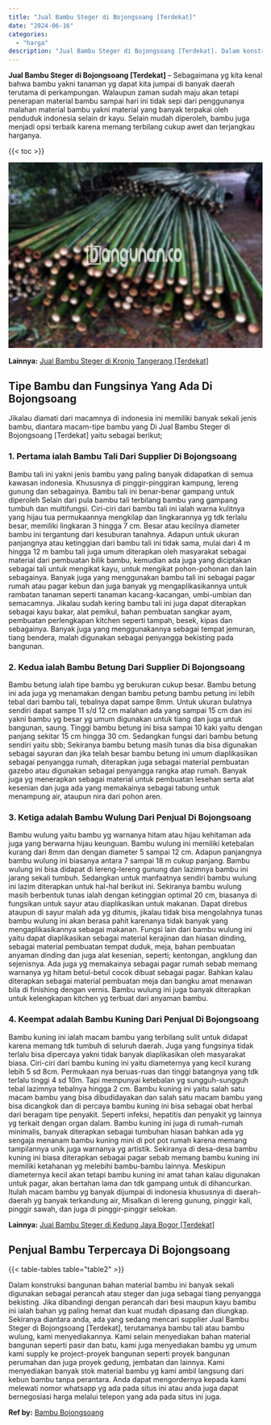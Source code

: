 ```yaml
---
title: "Jual Bambu Steger di Bojongsoang [Terdekat]"
date: "2024-06-16"
categories: 
  - "harga"
description: "Jual Bambu Steger di Bojongsoang [Terdekat]. Dalam konstruksi bangunan bahan material bambu ini banyak sekali digunakan sebagai perancah atau steger dan juga..."
---
```


**Jual Bambu Steger di Bojongsoang \[Terdekat\]** – Sebagaimana yg kita kenal bahwa bambu yakni tanaman yg dapat kita jumpai di banyak daerah terutama di perkampungan. Walaupun zaman sudah maju akan tetapi penerapan material bambu sampai hari ini tidak sepi dari penggunanya malahan material bambu yakni material yang banyak terpakai oleh penduduk indonesia selain dr kayu. Selain mudah diperoleh, bambu juga menjadi opsi terbaik karena memang terbilang cukup awet dan terjangkau harganya.

{{< toc >}}

![Jual Bambu Steger di Bojongsoang [Terdekat]](/images/jual-bambu-tali-33.png)

**Lainnya:** [Jual Bambu Steger di Kronjo Tangerang \[Terdekat\]](https://bambu.bangunan.co/jual-bambu-steger-di-kronjo-tangerang-terdekat/)

## Tipe Bambu dan Fungsinya Yang Ada Di Bojongsoang

Jikalau diamati dari macamnya di indonesia ini memiliki banyak sekali jenis bambu, diantara macam-tipe bambu yang Di Jual Bambu Steger di Bojongsoang \[Terdekat\] yaitu sebagai berikut;

### 1\. Pertama ialah Bambu Tali Dari Supplier Di Bojongsoang

Bambu tali ini yakni jenis bambu yang paling banyak didapatkan di semua kawasan indonesia. Khususnya di pinggir-pinggiran kampung, lereng gunung dan sebagainya. Bambu tali ini benar-benar gampang untuk diperoleh Selain dari pula bambu tali terbilang bambu yang gampang tumbuh dan multifungsi. Ciri-ciri dari bambu tali ini ialah warna kulitnya yang hijau tua permukaannya mengkilap dan lingkarannya yg tdk terlalu besar, memiliki lingkaran 3 hingga 7 cm. Besar atau kecilnya diameter bambu ini tergantung dari kesuburan tanahnya. Adapun untuk ukuran panjangnya atau ketinggian dari bambu tali ini tidak sama, mulai dari 4 m hingga 12 m bambu tali juga umum diterapkan oleh masyarakat sebagai material dari pembuatan bilik bambu, kemudian ada juga yang diciptakan sebagai tali untuk mengikat kayu, untuk mengikat pohon-pohonan dan lain sebagainya. Banyak juga yang menggunakan bambu tali ini sebagai pagar rumah atau pagar kebun dan juga banyak yg mengaplikasikannya untuk rambatan tanaman seperti tanaman kacang-kacangan, umbi-umbian dan semacamnya. Jikalau sudah kering bambu tali ini juga dapat diterapkan sebagai kayu bakar, alat pemikul, bahan pembuatan sangkar ayam, pembuatan perlengkapan kitchen seperti tampah, besek, kipas dan sebagainya. Banyak juga yang menggunakannya sebagai tempat jemuran, tiang bendera, malah digunakan sebagai penyangga bekisting pada bangunan.

### 2\. Kedua ialah Bambu Betung Dari Supplier Di Bojongsoang

Bambu betung ialah tipe bambu yg berukuran cukup besar. Bambu betung ini ada juga yg menamakan dengan bambu petung bambu petung ini lebih tebal dari bambu tali, tebalnya dapat sampe 8mm. Untuk ukuran bulatnya sendiri dapat sampe 11 s/d 12 cm malahan ada yang sampai 15 cm dan ini yakni bambu yg besar yg umum digunakan untuk tiang dan juga untuk bangunan, saung. Tinggi bambu betung ini bisa sampai 10 kaki yaitu dengan panjang sekitar 15 cm hingga 30 cm. Sedangkan fungsi dari bambu betung sendiri yaitu sbb; Sekiranya bambu betung masih tunas dia bisa digunakan sebagai sayuran dan jika telah besar bambu betung ini umum diaplikasikan sebagai penyangga rumah, diterapkan juga sebagai material pembuatan gazebo atau digunakan sebagai penyangga rangka atap rumah. Banyak juga yg menerapkan sebagai material untuk pembuatan lesehan serta alat kesenian dan juga ada yang memakainya sebagai tabung untuk menampung air, ataupun nira dari pohon aren.

### 3\. Ketiga adalah Bambu Wulung Dari Penjual Di Bojongsoang

Bambu wulung yaitu bambu yg warnanya hitam atau hijau kehitaman ada juga yang berwarna hijau keunguan. Bambu wulung ini memiliki ketebalan kurang dari 8mm dan dengan diameter 5 sampai 12 cm. Adapun panjangnya bambu wulung ini biasanya antara 7 sampai 18 m cukup panjang. Bambu wulung ini bisa didapat di lereng-lereng gunung dan lazimnya bambu ini jarang sekali tumbuh. Sedangkan untuk manfaatnya sendiri bambu wulung ini lazim diterapkan untuk hal-hal berikut ini. Sekiranya bambu wulung masih berbentuk tunas ialah dengan ketinggian optimal 20 cm, biasanya di fungsikan untuk sayur atau diaplikasikan untuk makanan. Dapat direbus ataupun di sayur malah ada yg ditumis, jikalau tidak bisa mengolahnya tunas bambu wulung ini akan berasa pahit karenanya tidak banyak yang mengaplikasikannya sebagai makanan. Fungsi lain dari bambu wulung ini yaitu dapat diaplikasikan sebagai material kerajinan dan hiasan dinding, sebagai material pembuatan tempat duduk, meja, bahan pembuatan anyaman dinding dan juga alat kesenian, seperti; kentongan, angklung dan sejenisnya. Ada juga yg memakainya sebagai pagar rumah sebab memang warnanya yg hitam betul-betul cocok dibuat sebagai pagar. Bahkan kalau diterapkan sebagai material pembuatan meja dan bangku amat menawan bila di finishing dengan vernis. Bambu wulung ini juga banyak diterapkan untuk kelengkapan kitchen yg terbuat dari anyaman bambu.

### 4\. Keempat adalah Bambu Kuning Dari Penjual Di Bojongsoang

Bambu kuning ini ialah macam bambu yang terbilang sulit untuk didapat karena memang tdk tumbuh di seluruh daerah. Juga yang fungsinya tidak terlalu bisa dipercaya yakni tidak banyak diaplikasikan oleh masyarakat biasa. Ciri-ciri dari bambu kuning ini yaitu diameternya yang kecil kurang lebih 5 sd 8cm. Permukaan nya beruas-ruas dan tinggi batangnya yang tdk terlalu tinggi 4 sd 10m. Tapi mempunyai ketebalan yg sungguh-sungguh tebal lazimnya tebalnya hingga 2 cm. Bambu kuning ini yaitu salah satu macam bambu yang bisa dibudidayakan dan salah satu macam bambu yang bisa dicangkok dan di percaya bambu kuning ini bisa sebagai obat herbal dari beragam tipe penyakit. Seperti infeksi, hepatitis dan penyakit yg lainnya yg terkait dengan organ dalam. Bambu kuning ini juga di rumah-rumah minimalis, banyak diterapkan sebagai tumbuhan hiasan bahkan ada yg sengaja menanam bambu kuning mini di pot pot rumah karena memang tampilannya unik juga warnanya yg artistik. Sekiranya di desa-desa bambu kuning ini biasa diterapkan sebagai pagar sebab memang bambu kuning ini memiliki ketahanan yg melebihi bambu-bambu lainnya. Meskipun diameternya kecil akan tetapi bambu kuning ini amat tahan kalau digunakan untuk pagar, akan bertahan lama dan tdk gampang untuk di dihancurkan. Itulah macam bambu yg banyak dijumpai di indonesia khususnya di daerah-daerah yg banyak terkandung air, Misalkan di lereng gunung, pinggir kali, pinggir sawah, dan juga di pinggir-pinggir selokan.

**Lainnya:** [Jual Bambu Steger di Kedung Jaya Bogor \[Terdekat\]](https://bambu.bangunan.co/jual-bambu-steger-di-kedung-jaya-bogor-terdekat/)

## Penjual Bambu Terpercaya Di Bojongsoang

{{< table-tables table="table2" >}}

Dalam konstruksi bangunan bahan material bambu ini banyak sekali digunakan sebagai perancah atau steger dan juga sebagai tiang penyangga bekisting. Jika dibandingi dengan perancah dari besi maupun kayu bambu ini ialah bahan yg paling hemat dan kuat mudah dipasang dan diungkap. Sekiranya diantara anda, ada yang sedang mencari supplier Jual Bambu Steger di Bojongsoang \[Terdekat\], terutamanya bambu tali atau bambu wulung, kami menyediakannya. Kami selain menyediakan bahan material bangunan seperti pasir dan batu, kami juga menyediakan bambu yg umum kami supply ke project-proyek bangunan seperti proyek bangunan perumahan dan juga proyek gedung, jembatan dan lainnya. Kami menyediakan banyak stok material bambu yg kami ambil langsung dari kebun bambu tanpa perantara. Anda dapat mengordernya kepada kami melewati nomor whatsapp yg ada pada situs ini atau anda juga dapat bernegosiasi harga melalui telepon yang ada pada situs ini juga.

**Ref by:** [Bambu Bojongsoang](https://id.wikipedia.org/wiki/Bambu)
